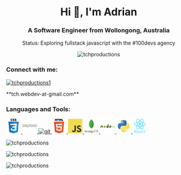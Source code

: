 <h1 align="center">Hi 👋, I'm Adrian</h1>
<h3 align="center">A Software Engineer from Wollongong, Australia</h3> 
<p align="center">Status: Exploring fullstack javascript with the #100devs agency</p>
<p align="center"> <img src="https://komarev.com/ghpvc/?username=tchproductions&label=Profile%20views&color=0e75b6&style=flat" alt="tchproductions" /> </p>


<h3 align="left">Connect with me:</h3>
<p align="left"> <a href="https://twitter.com/tchproductions1" target="blank"><img src="https://img.shields.io/twitter/follow/tchproductions1?logo=twitter&style=for-the-badge" alt="tchproductions1" /></a> </p>
 <p alight="left">**tch.webdev-at-gmail.com**</p>

<h3 align="left">Languages and Tools:</h3>
<p align="left"> <a href="https://www.w3schools.com/css/" target="_blank" rel="noreferrer"> <img src="https://raw.githubusercontent.com/devicons/devicon/master/icons/css3/css3-original-wordmark.svg" alt="css3" width="40" height="40"/> </a> <a href="https://expressjs.com" target="_blank" rel="noreferrer"> <img src="https://raw.githubusercontent.com/devicons/devicon/master/icons/express/express-original-wordmark.svg" alt="express" width="40" height="40"/> </a> <a href="https://git-scm.com/" target="_blank" rel="noreferrer"> <img src="https://www.vectorlogo.zone/logos/git-scm/git-scm-icon.svg" alt="git" width="40" height="40"/> </a> <a href="https://www.w3.org/html/" target="_blank" rel="noreferrer"> <img src="https://raw.githubusercontent.com/devicons/devicon/master/icons/html5/html5-original-wordmark.svg" alt="html5" width="40" height="40"/> </a> <a href="https://developer.mozilla.org/en-US/docs/Web/JavaScript" target="_blank" rel="noreferrer"> <img src="https://raw.githubusercontent.com/devicons/devicon/master/icons/javascript/javascript-original.svg" alt="javascript" width="40" height="40"/> </a> <a href="https://www.mongodb.com/" target="_blank" rel="noreferrer"> <img src="https://raw.githubusercontent.com/devicons/devicon/master/icons/mongodb/mongodb-original-wordmark.svg" alt="mongodb" width="40" height="40"/> </a> <a href="https://nodejs.org" target="_blank" rel="noreferrer"> <img src="https://raw.githubusercontent.com/devicons/devicon/master/icons/nodejs/nodejs-original-wordmark.svg" alt="nodejs" width="40" height="40"/> </a> <a href="https://www.python.org" target="_blank" rel="noreferrer"> <img src="https://raw.githubusercontent.com/devicons/devicon/master/icons/python/python-original.svg" alt="python" width="40" height="40"/> </a> <a href="https://reactjs.org/" target="_blank" rel="noreferrer"> <img src="https://raw.githubusercontent.com/devicons/devicon/master/icons/react/react-original-wordmark.svg" alt="react" width="40" height="40"/> </a> </p>

<p><img align="left" src="https://github-readme-stats.vercel.app/api/top-langs?username=tchproductions&show_icons=true&locale=en&layout=compact" alt="tchproductions" /></p>
</br>
<p>&nbsp;<img align="left" src="https://github-readme-stats.vercel.app/api?username=tchproductions&show_icons=true&locale=en" alt="tchproductions" /></p>

<p><img align="left" src="https://github-readme-streak-stats.herokuapp.com/?user=tchproductions&" alt="tchproductions" /></p>

